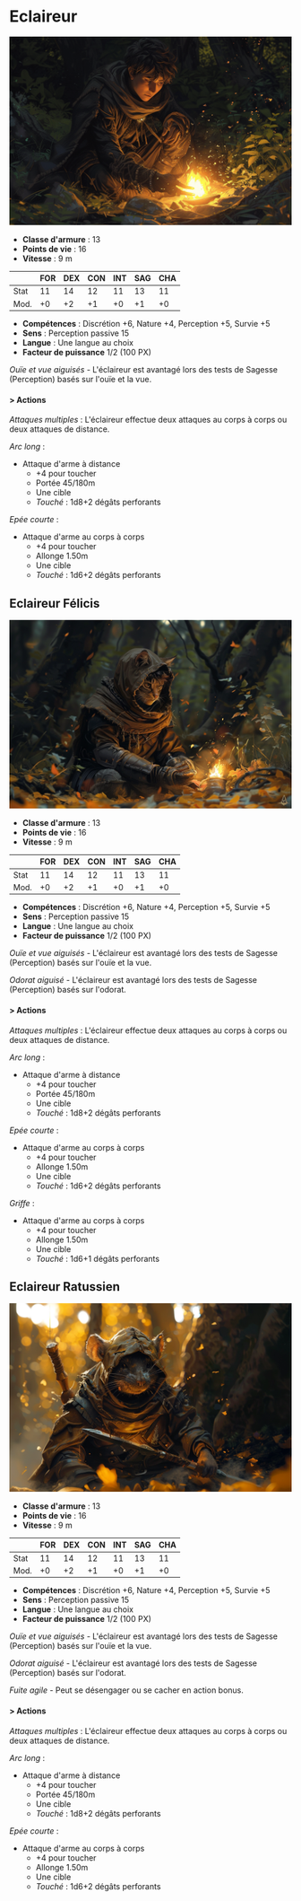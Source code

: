 # Eclaireur
![Eclaireur](../../_images/eclaireur.png)

* **Classe d'armure** : 13
* **Points de vie** : 16
* **Vitesse** : 9 m  

|    |FOR|DEX|CON|INT|SAG|CHA|
|----|---|---|---|---|---|---|
|Stat|11 |14 |12 |11 |13 |11 |
|Mod.|+0 |+2 |+1 |+0 |+1 |+0 |

* **Compétences** : Discrétion +6, Nature +4, Perception +5, Survie +5
* **Sens** : Perception passive 15
* **Langue** : Une langue au choix
* **Facteur de puissance** 1/2 (100 PX)

*Ouïe et vue aiguisés* - L'éclaireur est avantagé lors des tests de Sagesse (Perception) basés sur l'ouïe et la vue.

#### > Actions
*Attaques multiples* : L'éclaireur effectue deux attaques au corps à corps ou deux attaques de distance.

*Arc long* : 
* Attaque d'arme à distance
    * +4 pour toucher
    * Portée 45/180m
    * Une cible
    * *Touché* : 1d8+2 dégâts perforants
    
*Epée courte* : 
* Attaque d'arme au corps à corps
    * +4 pour toucher
    * Allonge 1.50m 
    * Une cible
    * *Touché* : 1d6+2 dégâts perforants

## Eclaireur Félicis
![Eclaireur Felicis](../../_images/scout_felicis.webp)

* **Classe d'armure** : 13
* **Points de vie** : 16
* **Vitesse** : 9 m  

|    |FOR|DEX|CON|INT|SAG|CHA|
|----|---|---|---|---|---|---|
|Stat|11 |14 |12 |11 |13 |11 |
|Mod.|+0 |+2 |+1 |+0 |+1 |+0 |

* **Compétences** : Discrétion +6, Nature +4, Perception +5, Survie +5
* **Sens** : Perception passive 15
* **Langue** : Une langue au choix
* **Facteur de puissance** 1/2 (100 PX)

*Ouïe et vue aiguisés* - L'éclaireur est avantagé lors des tests de Sagesse (Perception) basés sur l'ouïe et la vue.

*Odorat aiguisé* - L'éclaireur est avantagé lors des tests de Sagesse (Perception) basés sur l'odorat.

#### > Actions
*Attaques multiples* : L'éclaireur effectue deux attaques au corps à corps ou deux attaques de distance.

*Arc long* : 
* Attaque d'arme à distance
    * +4 pour toucher
    * Portée 45/180m
    * Une cible
    * *Touché* : 1d8+2 dégâts perforants
    
*Epée courte* : 
* Attaque d'arme au corps à corps
    * +4 pour toucher
    * Allonge 1.50m 
    * Une cible
    * *Touché* : 1d6+2 dégâts perforants

*Griffe* : 
* Attaque d'arme au corps à corps
    * +4 pour toucher
    * Allonge 1.50m 
    * Une cible
    * *Touché* : 1d6+1 dégâts perforants

## Eclaireur Ratussien
![Eclaireur](../../_images/scout_ratus.webp)

* **Classe d'armure** : 13
* **Points de vie** : 16
* **Vitesse** : 9 m  

|    |FOR|DEX|CON|INT|SAG|CHA|
|----|---|---|---|---|---|---|
|Stat|11 |14 |12 |11 |13 |11 |
|Mod.|+0 |+2 |+1 |+0 |+1 |+0 |

* **Compétences** : Discrétion +6, Nature +4, Perception +5, Survie +5
* **Sens** : Perception passive 15
* **Langue** : Une langue au choix
* **Facteur de puissance** 1/2 (100 PX)

*Ouïe et vue aiguisés* - L'éclaireur est avantagé lors des tests de Sagesse (Perception) basés sur l'ouïe et la vue.

*Odorat aiguisé* - L'éclaireur est avantagé lors des tests de Sagesse (Perception) basés sur l'odorat.

*Fuite agile* - Peut se désengager ou se cacher en action bonus.

#### > Actions
*Attaques multiples* : L'éclaireur effectue deux attaques au corps à corps ou deux attaques de distance.


*Arc long* : 
* Attaque d'arme à distance
    * +4 pour toucher
    * Portée 45/180m
    * Une cible
    * *Touché* : 1d8+2 dégâts perforants
    
*Epée courte* : 
* Attaque d'arme au corps à corps
    * +4 pour toucher
    * Allonge 1.50m 
    * Une cible
    * *Touché* : 1d6+2 dégâts perforants